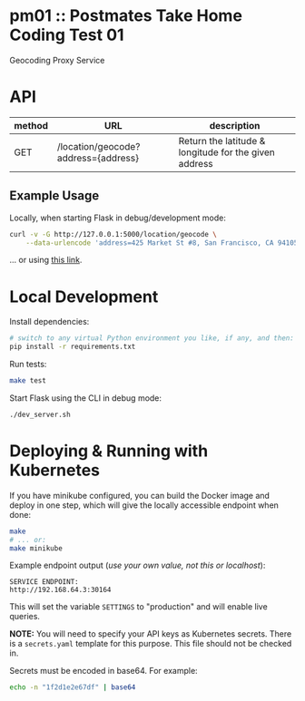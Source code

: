 # pm01 :: Postmates Take Home Coding Test 01

Geocoding Proxy Service


# API

| method | URL                                 | description                                           |
| ------ | ----------------------------------- | ----------------------------------------------------- |
| GET    | /location/geocode?address={address} | Return the latitude & longitude for the given address |

## Example Usage

Locally, when starting Flask in debug/development mode:

```bash
curl -v -G http://127.0.0.1:5000/location/geocode \
	--data-urlencode 'address=425 Market St #8, San Francisco, CA 94105'
```

... or using [this link](http://127.0.0.1:5000/location/geocode?address=425%20Market%20St%20%238%2C%20San%20Francisco%2C%20CA%2094105).

# Local Development

Install dependencies:

```bash
# switch to any virtual Python environment you like, if any, and then:
pip install -r requirements.txt
```

Run tests:

```bash
make test
```

Start Flask using the CLI in debug mode:

```bash
./dev_server.sh
```

# Deploying & Running with Kubernetes

If you have minikube configured, you can build the Docker image and deploy in
one step, which will give the locally accessible endpoint when done:

```bash
make
# ... or:
make minikube
```

Example endpoint output (*use your own value, not this or localhost*):

```
SERVICE ENDPOINT:
http://192.168.64.3:30164
```

This will set the variable `SETTINGS` to "production" and will enable live
queries.

**NOTE:** You will need to specify your API keys as Kubernetes secrets. There
is a `secrets.yaml` template for this purpose. This file should not be checked
in.

Secrets must be encoded in base64. For example:

```bash
echo -n "1f2d1e2e67df" | base64
```
